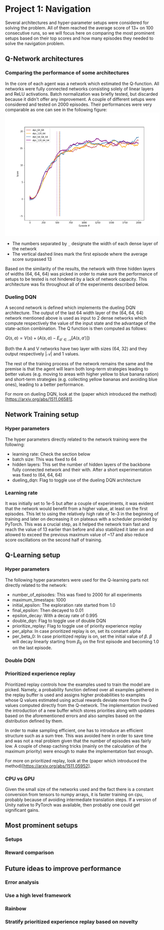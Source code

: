 # Project 1: Navigation
Several architectures and hyper-parameter setups were considered for solving the problem. All of them reached the
average score of 13+ on 100 consecutive runs, so we will focus here on comparing the most prominent setups based on
their top scores and how many episodes they needed to solve the navigation problem.

## Q-Network architectures
### Comparing the performance of some architectures
In the core of each agent was a network which estimated the Q-function. All networks were fully connected networks
consisting solely of linear layers and ReLU activations. Batch normalization was briefly tested, but discarded because
it didn't offer any improvement. A couple of different setups were considered and tested on 2000 episodes. Their
performances were very comparable as one can see in the following figure:
![Comparison of network architectures](artifacts/architecture_comparison.png)
- The numbers separated by `_` designate the
width of each dense layer of the network
- The vertical dashed lines mark the first episode where the average score surpassed 13

Based on the similarity of the results, the network with three hidden layers of widths (64, 64, 64) was picked in order
to make sure the performance of setups to be tested is not hindered by a lack of network capacity. This architecture
was fix throughout all of the experiments described below.

### Dueling DQN
A second network is defined which implements the dueling DQN architecture. The output of the last 64 width layer of the
(64, 64, 64) network mentioned above is used as input to 2 dense networks which compute respectively the value of the
input state and the advantage of the state-action combination. The Q function is then computed as follows:

$Q(s, a) = V(s) + (A(s, a) - E_{a'\in\mathcal{A}}[A(s, a')])$

Both the A and V networks have two layer with sizes (64, 32) and they output respectively $|\mathcal{A}|$ and 1
values.

The rest of the training process of the network remains the same and the premise is that the agent will learn both
long-term strategies leading to better values (e.g. moving to areas with higher yellow to blue banana ration) and
short-term strategies (e.g. collecting yellow bananas and avoiding blue ones), leading to a better performance.

For more on dueling DQN, look at the (paper which introduced the method)[https://arxiv.org/abs/1511.06581].


## Network Training setup
### Hyper parameters
The hyper parameters directly related to the network training were the following:
- learning rate: Check the section below
- batch size: This was fixed to 64
- hidden layers: This set the number of hidden layers of the backbone fully connected network and their with. After a
    short experimentation was fixed to (64, 64, 64)
- dueling_dqn: Flag to toggle use of the dueling DQN architecture
    
### Learning rate
It was initially set to 1e-5 but after a couple of experiments, it was evident that the network would benefit from a
higher value, at least on the first episodes. This let to using the relatively high rate of 1e-3 in the beginning of
training and later on decreasing it on plateaus with a scheduler provided by PyTorch. This was a crucial step, as it
 helped the network train fast and reach the value of 13 earlier than before and also stabilized it later on and allowed
 to exceed the previous maximum value of ~17 and also reduce score oscillations on the second half of training.

## Q-Learning setup
### Hyper parameters
The following hyper parameters were used for the Q-learning parts not directly related to the network:
- number_of_episodes: This was fixed to 2000 for all experiments
- maximum_timestaps: 1000
- initial_epsilon: The exploration rate started from 1.0
- final_epsilon: Then decayed to 0.01
- epsilon_decay: With a decay rate of 0.995
- double_dqn: Flag to toggle use of double DQN
- prioritize_replay: Flag to toggle use of priority experience replay
- per_alpha: In case prioritized replay is on, set its constant alpha
- per_beta_0: In case prioritized replay is on, set the initial value of $\beta$. $\beta$ will decay linearly
    starting from $\beta_0$ on the first episode and becoming 1.0 on the last episode.
    
### Double DQN


### Prioritized experience replay
Prioritized replay controls how the examples used to train the model are picked. Namely, a probability function defined
over all examples gathered in the replay buffer is used and assigns higher probabilities to examples whose Q values
estimated using actual rewards deviate more from the Q values computed directly from the Q-network. The implementation
involved the introduction of a new buffer which stores priorities along with updates based on the aforementioned errors
and also samples based on the distribution defined by them.

In order to make sampling efficient, one has to introduce an efficient structure such as a sum tree. This was avoided
here in order to save time and was not a real problem given that the number of episodes was fairly low. A couple of
cheap caching tricks (mainly on the calculation of the maximum priority) were enough to make the implementation 
fast enough.

For more on prioritized replay, look at the (paper which introduced the method)[https://arxiv.org/abs/1511.05952].

### CPU vs GPU
Given the small size of the networks used and the fact there is a constant conversion from tensors to numpy arrays,
it is faster training on cpu, probably because of avoiding intermediate translation steps. If a version of Unity
native to PyTorch was available, then probably one could get significant gains.

## Most prominent setups
### Setups
### Reward comparison

## Future ideas to improve performance
### Error analysis
### Use a high level framework
### Rainbow
### Stratify prioritized experience replay based on novelty
